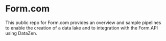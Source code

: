 # Form.com
This public repo for Form.com provides an overview and sample pipelines to enable the creation of a data lake and to integration with the Form.API using DataZen. 



